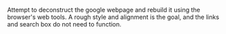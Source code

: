 Attempt to deconstruct the google webpage and rebuild it using the browser's web tools.  A rough style and alignment is the goal, and the links and search box do not need to function.